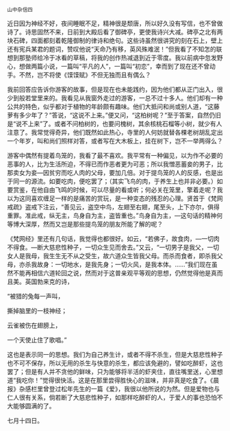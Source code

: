     山中杂信四 

   近日因为神经不好，夜间睡眠不足，精神很是颓唐，所以好久没有写信，也不曾做诗了。诗思固然不来，日前到大殿后看了御碑亭，更使我诗兴大减。碑亭之北有两块石碑，四面都刻着乾隆御制的律诗和绝句。这些诗虽然很讲究的刻在石上，壁上还有宪兵某君的题词，赞叹他说“天命乃有移，英风殊难泯！”但我看了不知怎的联想到那塾师给冷于冰看的草稿，将我的创作热减退到近于零度。我以前病中忽发野心，想做两篇小说，一篇叫“平凡的人”，一篇叫“初恋”，幸而到了现在还不曾动手。不然，岂不将使《馍馍赋》不但无独而且有偶么？

   我前回答应告诉你游客的故事，但是现在也未能践约，因为他们都从正门出入，很少到般若堂里来的。我看见从我窗外走过的游客，一总不过十多人。他们却有一种公共的特色，似乎都对于植物的年龄颇有趣味。他们大抵问和尚或别人道，“这藤萝有多少年了？”答说，“这说不上来。”便又问，“这柏树呢？”至于答案，自然仍旧是“说不上来”了。或者不问柏树的，也要问槐树，其余核桃石榴等小树，就少有人注意了。我常觉得奇异，他们既然如此热心，寺里的人何妨就替各棵老树胡乱定出一个年岁，叫和尚们照样对答，或者写在大木板上，挂在树下，岂不一举两得么？

   游客中偶然有提着鸟笼的，我看了最不喜欢。我平常有一种偏见，以为作不必要的恶事的人，比为生活所迫，不得已而作恶者更为可恶；所以我憎恶蓄妾的男子，比那卖女为妾—因贫穷而吃人肉的父母，要加几倍。对于提鸟笼的人的反感，也是出于同一的源流。如要吃肉，便吃罢了；（其实飞鸟的肉，于养生上也并非必要。）如要赏鉴，在他自由飞鸣的时候，可以尽量的看或听；何必关在笼里，擎着走呢？我以为这同喜欢缠足一样的是痛苦的赏玩，是一种变态的残忍的心理。贤首于《梵网戒疏》盗戒下注云，“善见云，盗空中鸟，左翅至右翅，尾至头，上下亦尔，俱得重罪。准此戒，纵无主，鸟身自为主，盗皆重也。”鸟身自为主，—这句话的精神何等博大深厚，然而又岂是那些提鸟笼的朋友所能了解的呢？

   《梵网经》里还有几句话，我觉得也都很好。如云，“若佛子，故食肉，—一切肉不得食。—断大慈悲性种子，一切众生见而舍去。”又云，“一切男子是我父，一切女人是我母，我生生无不从之受生，故六道众生皆我父母。而杀而食者，即杀我父母，亦杀我故身：一切地水，是我先身；一切火风，是我本体。……”我们现在虽然不能再相信六道轮回之说，然而对于这普亲观平等观的思想，仍然觉得他是真而且美。英国勃来克的诗，

   “被猎的兔每一声叫，

   撕掉脑里的一枝神经；

   云雀被伤在翅膀上，

   一个天使止住了歌唱。”

   这也是表示同一的思想。我们为自己养生计，或者不得不杀生，但是大慈悲性种子也不可不保存，所以无用的杀生与快意的杀生，都应该免避的，譬如吃醉虾，这也罢了；但是有人并不贪他的鲜味，只为能够将半活的虾夹住，直往嘴里送，心里想道“我吃你！”觉得很快活。这是在那里尝得胜快心的滋味，并非真是吃食了。《晨报》杂感栏里曾登过松年先生的一篇《爱》，我很以他所说的为然。但是爱物也与仁人很有关系，倘若断了大慈悲性种子，如那样吃醉虾的人，于爱人的事也恐怕不大能够圆满的了。

   七月十四日。

